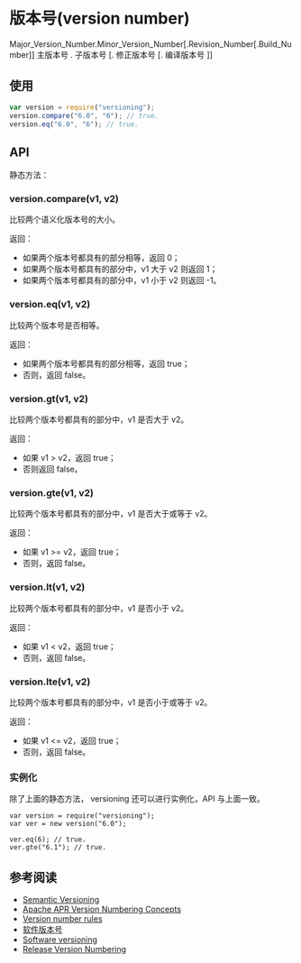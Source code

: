 
# 版本号(version number)

Major_Version_Number.Minor_Version_Number[.Revision_Number[.Build_Number]]
主版本号 . 子版本号 [. 修正版本号 [. 编译版本号 ]]

## 使用

```javascript
var version = require("versioning");
version.compare("6.0", "6"); // true.
version.eq("6.0", "6"); // true.
```

## API

静态方法：

### version.compare(v1, v2)

比较两个语义化版本号的大小。

返回：

* 如果两个版本号都具有的部分相等，返回 0；
* 如果两个版本号都具有的部分中，v1 大于 v2 则返回 1；
* 如果两个版本号都具有的部分中，v1 小于 v2 则返回 -1。


### version.eq(v1, v2)

比较两个版本号是否相等。

返回：

* 如果两个版本号都具有的部分相等，返回 true；
* 否则，返回 false。

### version.gt(v1, v2)

比较两个版本号都具有的部分中，v1 是否大于 v2。

返回：

* 如果 v1 > v2，返回 true；
* 否则返回 false。

### version.gte(v1, v2)

比较两个版本号都具有的部分中，v1 是否大于或等于 v2。

返回：

* 如果 v1 >= v2，返回 true；
* 否则，返回 false。

### version.lt(v1, v2)

比较两个版本号都具有的部分中，v1 是否小于 v2。

返回：

* 如果 v1 < v2，返回 true；
* 否则，返回 false。

### version.lte(v1, v2)

比较两个版本号都具有的部分中，v1 是否小于或等于 v2。

返回：

* 如果 v1 <= v2，返回 true；
* 否则，返回 false。

### 实例化

除了上面的静态方法， versioning 还可以进行实例化，API 与上面一致。

```
var version = require("versioning");
var ver = new version("6.0");

ver.eq(6); // true.
ver.gte("6.1"); // true.
```


## 参考阅读

* [Semantic Versioning](http://semver.org/)
* [Apache APR Version Numbering Concepts](http://apr.apache.org/versioning.html)
* [Version number rules](http://mojo.codehaus.org/versions-maven-plugin/version-rules.html)
* [软件版本号](http://zh.wikipedia.org/wiki/%E8%BB%9F%E4%BB%B6%E7%89%88%E6%9C%AC%E8%99%9F)
* [Software versioning](http://en.wikipedia.org/wiki/Software_versioning)
* [Release Version Numbering](http://openacs.org/doc/eng-standards-versioning.html)
